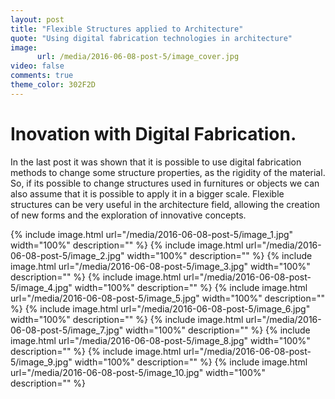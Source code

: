 ```yaml
---
layout: post
title: "Flexible Structures applied to Architecture"
quote: "Using digital fabrication technologies in architecture"
image:
      url: /media/2016-06-08-post-5/image_cover.jpg
video: false
comments: true
theme_color: 302F2D
---
```

# Inovation with Digital Fabrication.

In the last post it was shown that it is possible to use digital fabrication methods to change some structure properties, as the rigidity of the material. So, if its possible to change structures used in furnitures or objects we can also assume that it is possible to apply it in a bigger scale. Flexible structures can be very useful in the architecture field, allowing the creation of new forms and the exploration of innovative concepts.  

{% include image.html url="/media/2016-06-08-post-5/image_1.jpg" width="100%" description="" %}
{% include image.html url="/media/2016-06-08-post-5/image_2.jpg" width="100%" description="" %}
{% include image.html url="/media/2016-06-08-post-5/image_3.jpg" width="100%" description="" %}
{% include image.html url="/media/2016-06-08-post-5/image_4.jpg" width="100%" description="" %}
{% include image.html url="/media/2016-06-08-post-5/image_5.jpg" width="100%" description="" %}
{% include image.html url="/media/2016-06-08-post-5/image_6.jpg" width="100%" description="" %}
{% include image.html url="/media/2016-06-08-post-5/image_7.jpg" width="100%" description="" %}
{% include image.html url="/media/2016-06-08-post-5/image_8.jpg" width="100%" description="" %}
{% include image.html url="/media/2016-06-08-post-5/image_9.jpg" width="100%" description="" %}
{% include image.html url="/media/2016-06-08-post-5/image_10.jpg" width="100%" description="" %}
